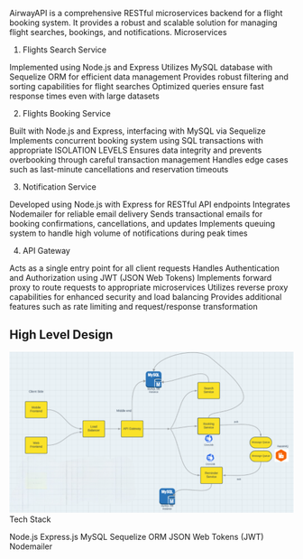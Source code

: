 AirwayAPI is a comprehensive RESTful microservices backend for a flight booking system. It provides a robust and scalable solution for managing flight searches, bookings, and notifications.
Microservices
1. Flights Search Service

Implemented using Node.js and Express
Utilizes MySQL database with Sequelize ORM for efficient data management
Provides robust filtering and sorting capabilities for flight searches
Optimized queries ensure fast response times even with large datasets

2. Flights Booking Service

Built with Node.js and Express, interfacing with MySQL via Sequelize
Implements concurrent booking system using SQL transactions with appropriate ISOLATION LEVELS
Ensures data integrity and prevents overbooking through careful transaction management
Handles edge cases such as last-minute cancellations and reservation timeouts

3. Notification Service

Developed using Node.js with Express for RESTful API endpoints
Integrates Nodemailer for reliable email delivery
Sends transactional emails for booking confirmations, cancellations, and updates
Implements queuing system to handle high volume of notifications during peak times

4. API Gateway

Acts as a single entry point for all client requests
Handles Authentication and Authorization using JWT (JSON Web Tokens)
Implements forward proxy to route requests to appropriate microservices
Utilizes reverse proxy capabilities for enhanced security and load balancing
Provides additional features such as rate limiting and request/response transformation

## High Level Design
![High Level Design](High-Level-Design.png)
Tech Stack

Node.js
Express.js
MySQL
Sequelize ORM
JSON Web Tokens (JWT)
Nodemailer
